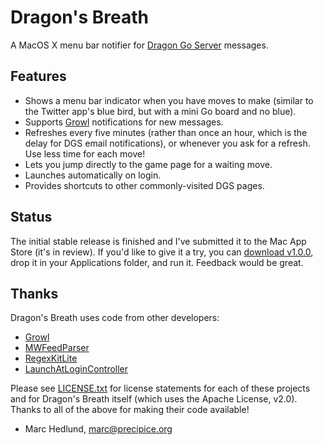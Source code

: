 # Dragon's Breath #

A MacOS X menu bar notifier for 
[Dragon Go Server](http://www.dragongoserver.net/) messages.

## Features ##

* Shows a menu bar indicator when you have moves to make (similar to the
  Twitter app's blue bird, but with a mini Go board and no blue).
* Supports [Growl](http://growl.info/) notifications for new messages.
* Refreshes every five minutes (rather than once an hour, which is the delay
  for DGS email notifications), or whenever you ask for a refresh. Use less
  time for each move!
* Lets you jump directly to the game page for a waiting move.
* Launches automatically on login.
* Provides shortcuts to other commonly-visited DGS pages.

## Status ##

The initial stable release is finished and I've submitted it to the Mac App
Store (it's in review). If you'd like to give it a try, you can 
[download v1.0.0](https://github.com/downloads/precipice/Dragon-s-Breath/Dragon-s-Breath-v1.0.0.zip),
drop it in your Applications folder, and run it. Feedback would be great.

## Thanks ##

Dragon's Breath uses code from other developers:

* [Growl](http://growl.info/)
* [MWFeedParser](https://github.com/mwaterfall/MWFeedParser)
* [RegexKitLite](http://regexkit.sourceforge.net/RegexKitLite/)
* [LaunchAtLoginController](https://github.com/Mozketo/LaunchAtLoginController)

Please see 
[LICENSE.txt](https://github.com/precipice/Dragon-s-Breath/blob/master/LICENSE.txt)
for license statements for each of these projects and for Dragon's Breath
itself (which uses the Apache License, v2.0). Thanks to all of the above for
making their code available!

- Marc Hedlund, marc@precipice.org
